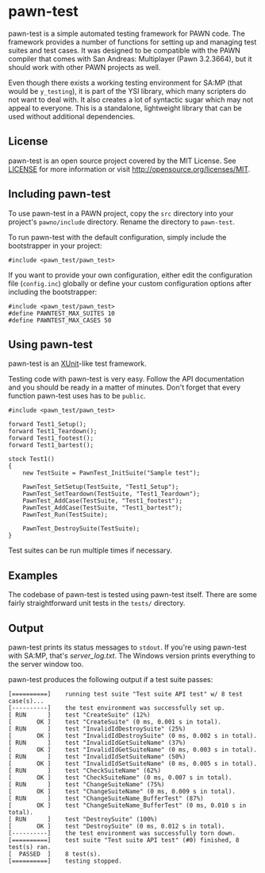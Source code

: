 pawn-test
=========

pawn-test is a simple automated testing framework for PAWN code. The framework
provides a number of functions for setting up and managing test suites and test
cases. It was designed to be compatible with the PAWN compiler that comes
with San Andreas: Multiplayer (Pawn 3.2.3664), but it should work with other
PAWN projects as well.

Even though there exists a working testing environment for SA:MP (that would be
`y_testing`), it is part of the YSI library, which many scripters do not want
to deal with. It also creates a lot of syntactic sugar which may not appeal
to everyone. This is a standalone, lightweight library that can be used without
additional dependencies.

License
-------

pawn-test is an open source project covered by the MIT License. See
[LICENSE](LICENSE) for more information or visit
 http://opensource.org/licenses/MIT.

Including pawn-test
-------------------

To use pawn-test in a PAWN project, copy the `src` directory into your project's
`pawno/include` directory. Rename the directory to `pawn-test`.

To run pawn-test with the default configuration, simply include the bootstrapper in
your project:

    #include <pawn_test/pawn_test>
  
If you want to provide your own configuration, either edit the configuration file
(`config.inc`) globally or define your custom configuration options after including
the bootstrapper:

    #include <pawn_test/pawn_test>
    #define PAWNTEST_MAX_SUITES 10
    #define PAWNTEST_MAX_CASES 50

Using pawn-test
---------------

pawn-test is an [XUnit](https://en.wikipedia.org/wiki/XUnit)-like test framework.

Testing code with pawn-test is very easy. Follow the API documentation and you should be ready
in a matter of minutes. Don't forget that every function pawn-test uses has to be `public`.

    #include <pawn_test/pawn_test>
    
    forward Test1_Setup();
    forward Test1_Teardown();
    forward Test1_footest();
    forward Test1_bartest();
    
    stock Test1()
    {
        new TestSuite = PawnTest_InitSuite("Sample test");
        
        PawnTest_SetSetup(TestSuite, "Test1_Setup");
        PawnTest_SetTeardown(TestSuite, "Test1_Teardown");
        PawnTest_AddCase(TestSuite, "Test1_footest");
        PawnTest_AddCase(TestSuite, "Test1_bartest");
        PawnTest_Run(TestSuite);
        
        PawnTest_DestroySuite(TestSuite);
    }

Test suites can be run multiple times if necessary.

Examples
--------

The codebase of pawn-test is tested using pawn-test itself. There are some fairly straightforward
unit tests in the `tests/` directory.

Output
------

pawn-test prints its status messages to `stdout`. If you're using pawn-test with SA:MP,
that's *server_log.txt*. The Windows version prints everything to the server window too.

pawn-test produces the following output if a test suite passes:

    [==========]    running test suite "Test suite API test" w/ 8 test case(s)...
    [----------]    the test environment was successfully set up.
    [ RUN      ]    test "CreateSuite" (12%)
    [       OK ]    test "CreateSuite" (0 ms, 0.001 s in total).
    [ RUN      ]    test "InvalidIdDestroySuite" (25%)
    [       OK ]    test "InvalidIdDestroySuite" (0 ms, 0.002 s in total).
    [ RUN      ]    test "InvalidIdGetSuiteName" (37%)
    [       OK ]    test "InvalidIdGetSuiteName" (0 ms, 0.003 s in total).
    [ RUN      ]    test "InvalidIdSetSuiteName" (50%)
    [       OK ]    test "InvalidIdSetSuiteName" (0 ms, 0.005 s in total).
    [ RUN      ]    test "CheckSuiteName" (62%)
    [       OK ]    test "CheckSuiteName" (0 ms, 0.007 s in total).
    [ RUN      ]    test "ChangeSuiteName" (75%)
    [       OK ]    test "ChangeSuiteName" (0 ms, 0.009 s in total).
    [ RUN      ]    test "ChangeSuiteName_BufferTest" (87%)
    [       OK ]    test "ChangeSuiteName_BufferTest" (0 ms, 0.010 s in total).
    [ RUN      ]    test "DestroySuite" (100%)
    [       OK ]    test "DestroySuite" (0 ms, 0.012 s in total).
    [----------]    the test environment was successfully torn down.
    [==========]    test suite "Test suite API test" (#0) finished, 8 test(s) ran.
    [  PASSED  ]    8 test(s).
    [==========]    testing stopped.
